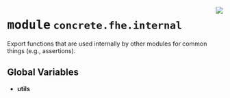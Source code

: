<!-- markdownlint-disable -->

<a href="../../tempdirectoryforapidocs/.venvtrash/lib/python3.10/site-packages/concrete/fhe/internal/__init__.py#L0"><img align="right" style="float:right;" src="https://img.shields.io/badge/-source-cccccc?style=flat-square"></a>

# <kbd>module</kbd> `concrete.fhe.internal`
Export functions that are used internally by other modules for common things (e.g., assertions). 

**Global Variables**
---------------
- **utils**


